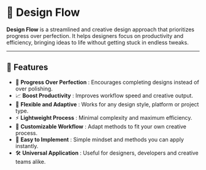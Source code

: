 # 🌊 Design Flow  

**Design Flow** is a streamlined and creative design approach that prioritizes progress over perfection. It helps designers focus on productivity and efficiency, bringing ideas to life without getting stuck in endless tweaks.  

---

## 🚀 Features  
- 🎯 **Progress Over Perfection** : Encourages completing designs instead of over polishing.  
- 📈 **Boost Productivity** : Improves workflow speed and creative output.  
- 📱 **Flexible and Adaptive** : Works for any design style, platform or project type.  
- ⚡ **Lightweight Process** : Minimal complexity and maximum efficiency.  
- 🎨 **Customizable Workflow** : Adapt methods to fit your own creative process.  
- 🔌 **Easy to Implement** : Simple mindset and methods you can apply instantly.  
- 🛠️ **Universal Application** : Useful for designers, developers and creative teams alike.
